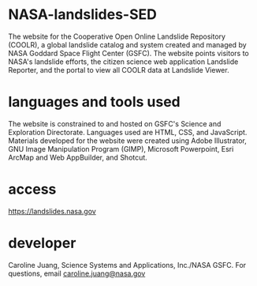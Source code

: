 # NASA-landslides-SED
The website for the Cooperative Open Online Landslide Repository (COOLR), a global landslide catalog and system created and managed by NASA Goddard Space Flight Center (GSFC). The website points visitors to NASA's landslide efforts, the citizen science web application Landslide Reporter, and the portal to view all COOLR data at Landslide Viewer.

# languages and tools used
The website is constrained to and hosted on GSFC's Science and Exploration Directorate. Languages used are HTML, CSS, and JavaScript. Materials developed for the website were created using Adobe Illustrator, GNU Image Manipulation Program (GIMP), Microsoft Powerpoint, Esri ArcMap and Web AppBuilder, and Shotcut.

# access
https://landslides.nasa.gov

# developer
Caroline Juang, Science Systems and Applications, Inc./NASA GSFC.
For questions, email caroline.juang@nasa.gov
